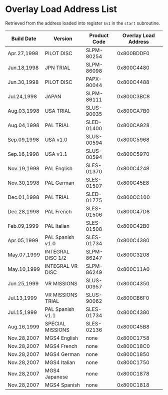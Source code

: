 
# Overlay Load Address List

Retrieved from the address loaded into register ``$v1`` in the ``start`` subroutine.

Build Date  | Version           | Product Code | Overlay Load Address
----------- | ----------------- | ------------ | --------------------
Apr.27,1998 | PILOT DISC        | SLPM-80254   | 0x800BDDF0
Jun.18,1998 | JPN TRIAL         | SLPM-86098   | 0x800C4480
Jun.30,1998 | PILOT DISC        | PAPX-90044   | 0x800C4488
Jul.24,1998 | JAPAN             | SLPM-86111   | 0x800C3BC8
Aug.03,1998 | USA TRIAL         | SLUS-90035   | 0x800CA7B0
Aug.04,1998 | PAL TRIAL         | SLED-01400   | 0x800CA928
Sep.09,1998 | USA v1.0          | SLUS-00594   | 0x800C5968
Sep.16,1998 | USA v1.1          | SLUS-00594   | 0x800C5970
Nov.19,1998 | PAL English       | SLES-01370   | 0x800C4248
Nov.30,1998 | PAL German        | SLES-01507   | 0x800C45E8
Dec.01,1998 | PAL TRIAL         | SLED-01775   | 0x800CC100
Dec.28,1998 | PAL French        | SLES-01506   | 0x800C47D8
Feb.09,1999 | PAL Italian       | SLES-01508   | 0x800C42B0
Apr.05,1999 | PAL Spanish v1.0  | SLES-01734   | 0x800C4380
May.07,1999 | INTEGRAL DISC 1/2 | SLPM-86247   | 0x800C3208
May.10,1999 | INTEGRAL VR DISC  | SLPM-86249   | 0x800C11A0
Jun.25,1999 | VR MISSIONS       | SLUS-00957   | 0x800C4350
Jul.13,1999 | VR MISSIONS TRIAL | SLUS-90062   | 0x800CB6F0
Jul.15,1999 | PAL Spanish v1.1  | SLES-01734   | 0x800C4380
Aug.16,1999 | SPECIAL MISSIONS  | SLES-02136   | 0x800C45B8
Nov.28,2007 | MGS4 English      | none         | 0x800C1758
Nov.28,2007 | MGS4 French       | none         | 0x800C18C0
Nov.28,2007 | MGS4 German       | none         | 0x800C1850
Nov.28,2007 | MGS4 Italian      | none         | 0x800C1750
Nov.28,2007 | MGS4 Japanese     | none         | 0x800C1878
Nov.28,2007 | MGS4 Spanish      | none         | 0x800C1818
